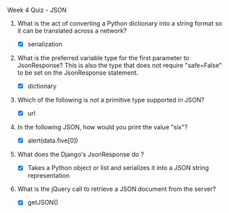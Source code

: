 Week 4 Quiz - JSON

1. What is the act of converting a Python dictionary into a string format so it can be translated across a network?

    - [x] serialization

2. What is the preferred variable type for the first parameter to JsonResponse? This is also the type that does not require "safe=False" to be set on the JsonResponse statement.

    - [x] dictionary

3. Which of the following is not a primitive type supported in JSON?

    - [x] url

4. In the following JSON, how would you print the value "six"?

    - [x] alert(data.five[0])

5. What does the Django's JsonResponse do ?

    - [x] Takes a Python object or list and serializes it into a JSON string representation

6. What is the jQuery call to retrieve a JSON document from the server?

    - [x] getJSON()
